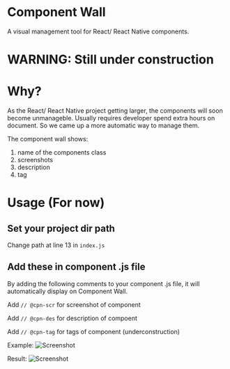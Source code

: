 # Component Wall
A visual management tool for React/ React Native components.

# WARNING: Still under construction

# Why?
As the React/ React Native project getting larger, the components will soon become unmanageble. Usually requires developer spend extra hours on document. So we came up a more automatic way to manage them.

The component wall shows:

1. name of the components class
2. screenshots 
3. description
4. tag

# Usage (For now)

## Set your project dir path
Change path at line 13 in `index.js`


## Add these  in component .js file

By adding the following comments to your component .js file, it will automatically display on Component Wall.

Add `// @cpn-scr` for screenshot of component

Add `// @cpn-des` for description of compoent

Add `// @cpn-tag` for tags of component (underconstruction)

Example: 
<img src="https://www.evernote.com/l/AGx-aXG8-7FAk7qwEh85shTaZi9A2vx9SrkB/image.png" alt="Screenshot">

Result:
<img src="http://i.imgur.com/cWCDXhP.png" alt="Screenshot">
